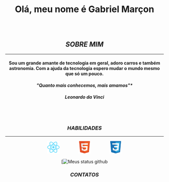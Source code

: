 <center>
<div align="center"><h1>Olá, meu nome é Gabriel Marçon</h1> </div>
<br><br>

<div align="center"><h2><i>SOBRE MIM</i></h2></div>

-----
<div align="center">
<h4> Sou um grande amante de tecnologia em geral, adoro carros e também astronomia. Com a ajuda da tecnologia espero mudar o mundo mesmo que só um pouco. 


<h4><i> "Quanto mais conhecemos, mais amamos"*</i></h4>
  <h5><i>Leonardo da Vinci</i></h5>

<br><br>

<div align="center"><h3><i> HABILIDADES</i> </h3></div>

------
<p align="center">

<img width="40" src="https://raw.githubusercontent.com/devicons/devicon/master/icons/react/react-original.svg">
&nbsp;&nbsp;&nbsp;&nbsp;&nbsp;&nbsp;&nbsp;&nbsp;&nbsp;&nbsp;&nbsp;&nbsp;&nbsp;
<img width="40" src="https://raw.githubusercontent.com/devicons/devicon/master/icons/html5/html5-original.svg">
&nbsp;&nbsp;&nbsp;&nbsp;&nbsp;&nbsp;&nbsp;&nbsp;&nbsp;&nbsp;&nbsp;&nbsp;&nbsp;
<img width="40" src="https://raw.githubusercontent.com/devicons/devicon/master/icons/css3/css3-original.svg">

</p>


 [![Meus status github](https://github-readme-stats.vercel.app/api?username=gmarconleal&theme=gotham&custom_title=MEUS%20STATUS%20GITHUB&locale=pt-BR)
  
</a>



<div align="center"><h3><i>CONTATOS</i> </h3></div>

